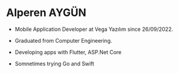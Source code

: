 # Alperen AYGÜN

- Mobile Application Developer at Vega Yazılım since 26/09/2022.

- Graduated from Computer Engineering.

- Developing apps with Flutter, ASP.Net Core

- Somnetimes trying Go and Swift
